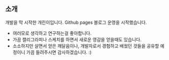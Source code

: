 
## 소개

개발을 막 시작한 개린이입니다.
Github pages 블로그 운영을 시작했습니다. 
* 여러모로 생각하고 연구하는걸 좋아합니다. 
* 가끔 캘리그라피나 스케치를 하면서 새로운 영감을 얻을때도 있습니다.
* 소소하지만 살면서 얻은 깨달음이나, 개발자로서 경험하고 배웠던 것들을 공유할 예정이니 가끔 들려주시면 감사하겠습니다. :)


